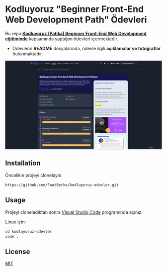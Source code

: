 # Kodluyoruz "Beginner Front-End Web Development Path" Ödevleri

Bu repo [**Kodluyoruz (Patika) Beginner Front-End Web Development eğitiminde**](https://academy.patika.dev/paths/baslangic-seviye-frontend-web-development-patikasi) kapsamında yaptığım ödevleri içermektedir.

- Ödevlerin **README** dosyalarında, ödevle ilgili **açıklamalar ve fotoğraflar** bulunmaktadır. 

![](patika.png)


## Installation
Öncelikle projeyi clonelayın.

```
https://github.com/FuatBerke/kodluyoruz-odevler.git
```

## Usage

Projeyi cloneladıktan sonra [Visual Studio Code](https://code.visualstudio.com/) programında açınız.

Linux için:

```
cd kodluyoruz-odevler
code .
```

## License

[MIT](https://choosealicense.com/licenses/mit/)
